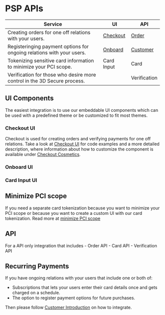 # PSP APIs

| Service                                                                  | UI                                     | API               |
|--------------------------------------------------------------------------|----------------------------------------|-------------------|
| Creating orders for one off relations with your users.                   | [Checkout](../checkout/embed)          | [Order](../order) |
| Registeringing payment options for ongoing relations with your users.    | [Onboard](../customer/registration-ui) | [Customer]()      |
| Tokenizing sensitive card information to minimize your PCI scope.        | Card Input                             | Card              |
| Verification for those who desire more control in the 3D Secure process. |                                        | Verification      |


## UI Components
The easiest integration is to use our embeddable UI components which can be used with a predefined theme or be customized to fit most themes.

### Checkout UI
Checkout is used for creating orders and verifying payments for one off relations. 
Take a look at [Checkout UI](../checkout/embed) for code examples and a more detailed description, where information about how to customize the component is available under [Checkout Cosmetics](../checkout/cosmetics).

### Onboard UI

### Card Input UI

## Minimize PCI scope
If you need a separate card tokenization because you want to minimize your PCI scope or because you want to create a custom UI with our card tokenization. Read more at [minimize PCI scope]()

## API
For a API only integration that includes
    - Order API
    - Card API
    - Verification API 


## Recurring Payments

If you have ongoing relations with your users that include one or both of:
- Subscriptions that lets your users enter their card details once and gets charged on a schedule.
- The option to register payment options for future purchases.

Then please follow [Customer Introduction](../customer/introduction) on how to integrate. 


##